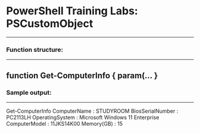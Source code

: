﻿# PowerShell Training Labs: PSCustomObject

---
### Function structure:
---
function Get-ComputerInfo {
    param(...
}
---


### Sample output:
---
Get-ComputerInfo
ComputerName     : STUDYROOM
BiosSerialNumber : PC2113LH
OperatingSystem  : Microsoft Windows 11 Enterprise
ComputerModel    : 11JKS14K00
Memory(GB)       : 15